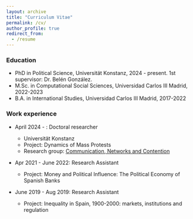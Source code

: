 ```yaml
---
layout: archive
title: "Curriculum Vitae"
permalink: /cv/
author_profile: true
redirect_from:
  - /resume
---
```




### Education

* PhD in Political Science, Universität Konstanz, 2024 - present. 1st supervisor: Dr. Belén González.
* M.Sc. in Computational Social Sciences, Universidad Carlos III Madrid, 2022-2023
* B.A. in International Studies, Universidad Carlos III Madrid, 2017-2022

### Work experience

* April 2024 - : Doctoral researcher
  * Universität Konstanz
  * Project: Dynamics of Mass Protests
  * Research group: [Communication, Networks and Contention](https://www.polver.uni-konstanz.de/cnc/) 
  

* Apr 2021 - June 2022: Research Assistant
  * Project: Money and Political Influence: The Political Economy of Spanish Banks
  

* June 2019 - Aug 2019: Research Assistant
  * Project: Inequality in Spain, 1900-2000: markets, institutions and regulation
  



